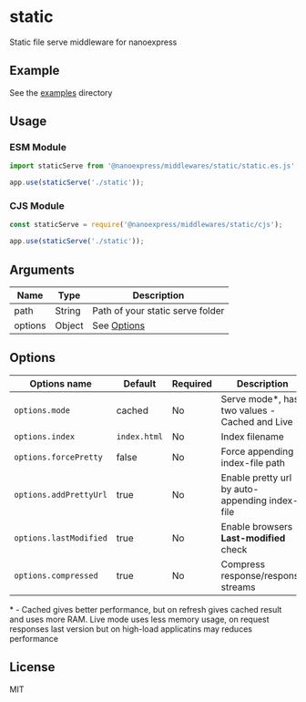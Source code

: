 # static

Static file serve middleware for nanoexpress

## Example

See the [examples](./examples) directory

## Usage

### ESM Module

```js
import staticServe from '@nanoexpress/middlewares/static/static.es.js';

app.use(staticServe('./static'));
```

### CJS Module

```js
const staticServe = require('@nanoexpress/middlewares/static/cjs');

app.use(staticServe('./static'));
```

## Arguments

| Name    | Type   | Description                      |
| ------- | ------ | -------------------------------- |
| path    | String | Path of your static serve folder |
| options | Object | See [Options](#options)          |

## Options

| Options name           | Default      | Required | Description                                    |
| ---------------------- | ------------ | -------- | ---------------------------------------------- |
| `options.mode`         | cached       | No       | Serve mode\*, has two values - Cached and Live |
| `options.index`        | `index.html` | No       | Index filename                                 |
| `options.forcePretty`  | false        | No       | Force appending index-file path                |
| `options.addPrettyUrl` | true         | No       | Enable pretty url by auto-appending index-file |
| `options.lastModified` | true         | No       | Enable browsers **Last-modified** check        |
| `options.compressed`   | true         | No       | Compress response/response streams             |

\* - Cached gives better performance, but on refresh gives cached result and uses more RAM. Live mode uses less memory usage, on request responses last version but on high-load applicatins may reduces performance

## License

MIT
